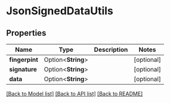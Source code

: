 # JsonSignedDataUtils

## Properties

Name | Type | Description | Notes
------------ | ------------- | ------------- | -------------
**fingerpint** | Option<**String**> |  | [optional]
**signature** | Option<**String**> |  | [optional]
**data** | Option<**String**> |  | [optional]

[[Back to Model list]](../README.md#documentation-for-models) [[Back to API list]](../README.md#documentation-for-api-endpoints) [[Back to README]](../README.md)



